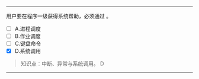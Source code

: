 ---
用户要在程序一级获得系统帮助，必须通过 。
- [ ] A.进程调度 
- [ ] B.作业调度 
- [ ] C.键盘命令 
- [x] D.系统调用

> 知识点：中断、异常与系统调用。
> D

---
